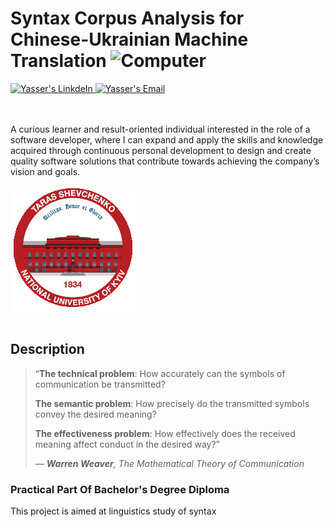 # Syntax Corpus Analysis for Chinese-Ukrainian Machine Translation <img src="https://media.tenor.com/OEAjabUzGKEAAAAi/microsoft-computer.gif" alt="Computer" width="40">

<div align="left">
  <a href="https://www.linkedin.com/in/ysherqawi">
    <img src="https://cdn.jsdelivr.net/npm/simple-icons@v3/icons/linkedin.svg" alt="Yasser's LinkdeIn" width="25"/>
  </a>
  <a href="mailto:ysherqawi@gmail.com">
    <img src="https://cdn.jsdelivr.net/npm/simple-icons@v3/icons/gmail.svg" alt="Yasser's Email" width="25" />
  </a>
</div>

<br/>
<br/>

<p align="left">
A curious learner and result-oriented individual interested in the role of a software developer, where I can expand and apply the skills and knowledge acquired through continuous personal development to design and create quality software solutions that contribute towards achieving the company’s vision and goals.
</p>
<picture align="right">
  <source media="(prefers-color-scheme: dark)" srcset="renknu_logo.png">
  <source media="(prefers-color-scheme: light)" srcset="renknu_logo.png">
  <img alt="Shows an illustrated sun in light mode and a moon with stars in dark mode." src="renknu_logo.png">
</picture>

<!-- <img src="renknu_logo.png" alt="A Developer Sitting In Front Of a Computer" style="margin-top:-40px" align="right" width="465" height="365" /> -->

<br/>
<br/>

## Description

> “**The technical problem**: How accurately can the symbols of communication be transmitted?
>
> **The semantic problem**: How precisely do the transmitted symbols convey the desired meaning?
>
> **The effectiveness problem**: How effectively does the received meaning affect conduct in the desired way?”
>
> _— **Warren Weaver**, The Mathematical Theory of Communication_

### Practical Part Of Bachelor's Degree Diploma

>

This project is aimed at linguistics study of syntax
